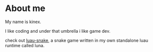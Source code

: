 # About me
My name is kinex.

I like coding and under that umbrella i like game dev.

check out [luau-snake](https://github.com/KinexDev/Luau-Snake), a snake game written in my own standalone luau runtime called luna.
